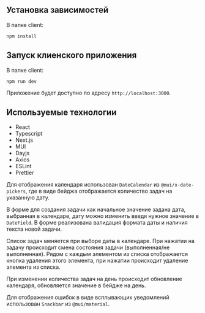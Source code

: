 ## Установка зависимостей

В папке client:

```bash
npm install
```

## Запуск клиенского приложения

В папке client:

```bash
npm run dev
```

Приложение будет доступно по адресу `http://localhost:3000`.

## Используемые технологии

- React
- Typescript
- Next.js
- MUI
- Dayjs
- Axios
- ESLint
- Prettier

Для отображения календаря использован `DateCalendar` из `@mui/x-date-pickers`, где в виде бейджа отображается количество задач на указанную дату.

В форме для создания задачи как начальное значение задана дата, выбранная в календаре, дату можно изменить введя нужное значение в `DateField`. В форме реализована валидация формата даты и наличия текста новой задачи.

Список задач меняется при выборе даты в календаре. При нажатии на задачу происходит смена состояния задачи (выполненная/не выполненная). Рядом с каждым элементом из списка отображается кнопка удаления этого элемента, при нажатии происходит удаление элемента из списка.

При изменении количества задач на день происходит обновление календаря, обновляется значение в бейдже на день.

Для отображения ошибок в виде всплывающих уведомлений использован `Snackbar` из `@mui/material`.

